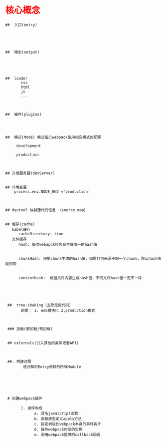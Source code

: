 # <font color=red>核心概念</font> 


    ##  入口(entry)
        
       



    ##  输出(output)
        




    ##  loader
           css 
           html
           js 
           ...



    ##  插件(plugins)




    ##  模式(Mode) 模式指示webpack使用相应模式的配置 
         
         development

         production



    ## 开发服务器(devServer)     


    ## 环境变量
        process.env.NODE_ENV ='production'



    ## devtool 映射源代码信息 （source map）


    ## 缓存(cache)
       babel缓存
          cacheDirectory: true
       文件缓存
          hash: 每次webapck打包会生成唯一的hash值


          chunkHash: 根据chunk生成的hash值，如果打包来源于同一个chunk，那么hash值就相同  


          contenthash:  根据文件内容生成hash值，不同文件hash值一定不一样 





     ##  tree-shaking（去除无用代码）
           前提： 1. es6模块化 2.production模式



     ### 加载(懒加载/预加载)    


     ## externals(引入其他的类库或者API)  



     ##. 构建过程
            递归解析Entry依赖的所有Module






     # 创建webpack插件

           1. 插件构成
                 a. 具名javascript函数
                 b. 函数原型定义apply方法
                 c. 指定初级到webpack本身的事件钩子
                 d. 操作webpack内部的实例
                 e. 调用webpack提供的callback回调









